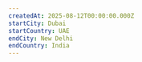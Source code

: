 ```yaml
---
createdAt: 2025-08-12T00:00:00.000Z
startCity: Dubai
startCountry: UAE
endCity: New Delhi
endCountry: India
---
```

